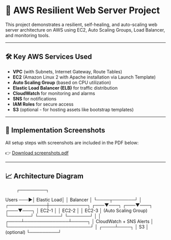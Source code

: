 # 🚀 AWS Resilient Web Server Project

This project demonstrates a resilient, self-healing, and auto-scaling web server architecture on AWS using EC2, Auto Scaling Groups, Load Balancer, and monitoring tools.

---

## 🛠️ Key AWS Services Used

- **VPC** (with Subnets, Internet Gateway, Route Tables)
- **EC2** (Amazon Linux 2 with Apache installation via Launch Template)
- **Auto Scaling Group** (based on CPU utilization)
- **Elastic Load Balancer (ELB)** for traffic distribution
- **CloudWatch** for monitoring and alarms
- **SNS** for notifications
- **IAM Roles** for secure access
- **S3** (optional - for hosting assets like bootstrap templates)

---

## 📸 Implementation Screenshots

All setup steps with screenshots are included in the PDF below:

👉 [Download screenshots.pdf](./screenshots.pdf)

---

## 📈 Architecture Diagram

         ┌────────────┐
Users ───▶│ Elastic Load│
│ Balancer │
└────┬───────┘
│
┌────────────┼────────────┐
┌───▼───┐ ┌───▼───┐ ┌───▼───┐
│ EC2-1 │ │ EC2-2 │ │ EC2-3 │ (Auto Scaling Group)
└───────┘ └───────┘ └───────┘
│ │
┌────┴──────────────┴─────┐
│ CloudWatch + SNS Alerts │
└──────────────────────────┘
│
┌────┴────┐
│ S3 │ (optional)
└─────────┘

